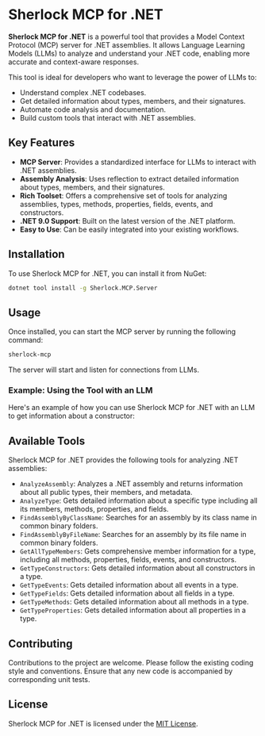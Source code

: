 # Sherlock MCP for .NET

**Sherlock MCP for .NET** is a powerful tool that provides a Model Context Protocol (MCP) server for .NET assemblies. It allows Language Learning Models (LLMs) to analyze and understand your .NET code, enabling more accurate and context-aware responses.

This tool is ideal for developers who want to leverage the power of LLMs to:

*   Understand complex .NET codebases.
*   Get detailed information about types, members, and their signatures.
*   Automate code analysis and documentation.
*   Build custom tools that interact with .NET assemblies.

## Key Features

*   **MCP Server**: Provides a standardized interface for LLMs to interact with .NET assemblies.
*   **Assembly Analysis**: Uses reflection to extract detailed information about types, members, and their signatures.
*   **Rich Toolset**: Offers a comprehensive set of tools for analyzing assemblies, types, methods, properties, fields, events, and constructors.
*   **.NET 9.0 Support**: Built on the latest version of the .NET platform.
*   **Easy to Use**: Can be easily integrated into your existing workflows.

## Installation

To use Sherlock MCP for .NET, you can install it from NuGet:

```bash
dotnet tool install -g Sherlock.MCP.Server
```

## Usage

Once installed, you can start the MCP server by running the following command:

```bash
sherlock-mcp
```

The server will start and listen for connections from LLMs.

### Example: Using the Tool with an LLM

Here's an example of how you can use Sherlock MCP for .NET with an LLM to get information about a constructor:

## Available Tools

Sherlock MCP for .NET provides the following tools for analyzing .NET assemblies:

*   `AnalyzeAssembly`: Analyzes a .NET assembly and returns information about all public types, their members, and metadata.
*   `AnalyzeType`: Gets detailed information about a specific type including all its members, methods, properties, and fields.
*   `FindAssemblyByClassName`: Searches for an assembly by its class name in common binary folders.
*   `FindAssemblyByFileName`: Searches for an assembly by its file name in common binary folders.
*   `GetAllTypeMembers`: Gets comprehensive member information for a type, including all methods, properties, fields, events, and constructors.
*   `GetTypeConstructors`: Gets detailed information about all constructors in a type.
*   `GetTypeEvents`: Gets detailed information about all events in a type.
*   `GetTypeFields`: Gets detailed information about all fields in a type.
*   `GetTypeMethods`: Gets detailed information about all methods in a type.
*   `GetTypeProperties`: Gets detailed information about all properties in a type.

## Contributing

Contributions to the project are welcome. Please follow the existing coding style and conventions. Ensure that any new code is accompanied by corresponding unit tests.

## License

Sherlock MCP for .NET is licensed under the [MIT License](LICENSE).

